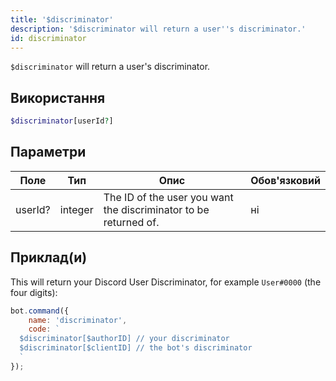 ```yaml
---
title: '$discriminator'
description: '$discriminator will return a user''s discriminator.'
id: discriminator
---
```


`$discriminator` will return a user's discriminator.

## Використання

```php
$discriminator[userId?]
```

## Параметри

| Поле    | Тип     | Опис                                                             | Обов'язковий |
| ------- | ------- | ---------------------------------------------------------------- | ------------ |
| userId? | integer | The ID of the user you want the discriminator to be returned of. | ні           |

## Приклад(и)

This will return your Discord User Discriminator, for example `User#0000` (the four digits):

```javascript
bot.command({
    name: 'discriminator',
    code: `
  $discriminator[$authorID] // your discriminator
  $discriminator[$clientID] // the bot's discriminator
  `
});
```